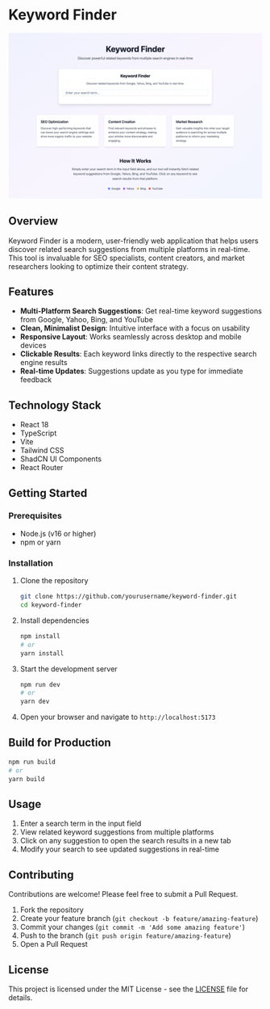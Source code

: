 # Keyword Finder

![Keyword Finder Screenshot](./public/keyword-finder.png)

## Overview

Keyword Finder is a modern, user-friendly web application that helps users discover related search suggestions from multiple platforms in real-time. This tool is invaluable for SEO specialists, content creators, and market researchers looking to optimize their content strategy.

## Features

- **Multi-Platform Search Suggestions**: Get real-time keyword suggestions from Google, Yahoo, Bing, and YouTube
- **Clean, Minimalist Design**: Intuitive interface with a focus on usability
- **Responsive Layout**: Works seamlessly across desktop and mobile devices
- **Clickable Results**: Each keyword links directly to the respective search engine results
- **Real-time Updates**: Suggestions update as you type for immediate feedback

## Technology Stack

- React 18
- TypeScript
- Vite
- Tailwind CSS
- ShadCN UI Components
- React Router

## Getting Started

### Prerequisites

- Node.js (v16 or higher)
- npm or yarn

### Installation

1. Clone the repository
   ```bash
   git clone https://github.com/yourusername/keyword-finder.git
   cd keyword-finder
   ```

2. Install dependencies
   ```bash
   npm install
   # or
   yarn install
   ```

3. Start the development server
   ```bash
   npm run dev
   # or
   yarn dev
   ```

4. Open your browser and navigate to `http://localhost:5173`

## Build for Production

```bash
npm run build
# or
yarn build
```

## Usage

1. Enter a search term in the input field
2. View related keyword suggestions from multiple platforms
3. Click on any suggestion to open the search results in a new tab
4. Modify your search to see updated suggestions in real-time

## Contributing

Contributions are welcome! Please feel free to submit a Pull Request.

1. Fork the repository
2. Create your feature branch (`git checkout -b feature/amazing-feature`)
3. Commit your changes (`git commit -m 'Add some amazing feature'`)
4. Push to the branch (`git push origin feature/amazing-feature`)
5. Open a Pull Request

## License

This project is licensed under the MIT License - see the [LICENSE](LICENSE) file for details.
